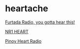 # heartache

[Furtada Radio, you gotta hear this!](http://68.107.233.196:8000)

[NR1 HEART](http://31.3.0.52:8098)

[Pinoy Heart Radio](http://198.178.123.8:7710)

